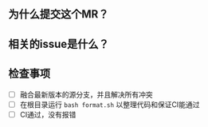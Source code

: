 ## 为什么提交这个MR？


## 相关的issue是什么？


## 检查事项

- [ ] 融合最新版本的源分支，并且解决所有冲突
- [ ] 在根目录运行 `bash format.sh` 以整理代码和保证CI能通过
- [ ] CI通过，没有报错